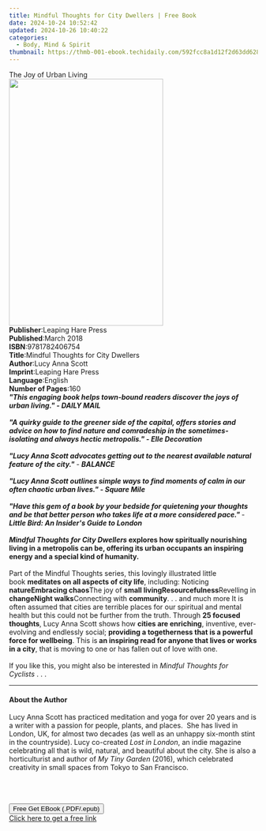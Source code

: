 ```yaml
---
title: Mindful Thoughts for City Dwellers | Free Book
date: 2024-10-24 10:52:42
updated: 2024-10-26 10:40:22
categories:
  - Body, Mind & Spirit
thumbnail: https://thmb-001-ebook.techidaily.com/592fcc8a1d12f2d63dd628820a0aed7b84ff44eff9abc8ee69292a2afcbcbea6.jpg
---
```

<main id="book-container">
  <div class="flex flex-col">
    <div class="book-brief flex-1 py-6 px-4 sm:p-6 md:py-10 md:px-8">
      <!-- brief-->
      <div class="book-brief-main">The Joy of Urban Living</div>
    </div>
    <div
      class="book-meta-info flex-1 grid gap-4 col-start-1 col-end-3 row-start-1 sm:mb-6 sm:grid-cols-4 lg:gap-6 lg:col-start-2 lg:row-end-6 lg:row-span-6 lg:mb-0"
    >
      <div
        class="book-meta-info-left place-content-center mt-4 p-4 text-sm leading-6 col-start-2 col-span-2 dark:text-slate-400"
      >
        <img
          class="w-full h-500 object-cover rounded-lg sm:h-255 sm:col-span-2 lg:col-span-full"
          src="https://img-001-ebook.techidaily.com/831391781d7598e780db867ed5a455e79a8ea0a0ae2b887580a84df82d35901e.jpg"
          alt=""
          width="312"
          height="500"
        />
      </div>
      <div
        class="book-meta-info-right mt-2 col-start-1 row-start-2 col-span-3 self-center"
      >
        <!-- meta data  -->
        <div class="flex flex-col px-4 md:px-8">
          <div class="flex-1">
            <strong>Publisher</strong>:<span class="px-2"
              >Leaping Hare Press</span
            >
          </div>
          <div class="flex-1">
            <strong>Published</strong>:<span class="px-2">March 2018</span>
          </div>
          <div class="flex-1">
            <strong>ISBN</strong>:<span class="px-2">9781782406754</span>
          </div>
          <div class="flex-1">
            <strong>Title</strong>:<span class="px-2"
              >Mindful Thoughts for City Dwellers</span
            >
          </div>
          <div class="flex-1">
            <strong>Author</strong>:<span class="px-2">Lucy Anna Scott</span>
          </div>
          <div class="flex-1">
            <strong>Imprint</strong>:<span class="px-2"
              >Leaping Hare Press</span
            >
          </div>
          <div class="flex-1">
            <strong>Language</strong>:<span class="px-2">English</span>
          </div>
          <div class="flex-1">
            <strong>Number of Pages</strong>:<span class="px-2">160</span>
          </div>
        </div>
      </div>
    </div>
    <div class="book-description flex-1 py-6 px-4 sm:p-6 md:py-10 md:px-8">
      <div class="book-description-main">
        <div accordion-content="" id="description">
          <i
            ><b
              >"This engaging book helps town-bound readers discover the joys of
              urban living."</b
            ></i
          ><i
            ><b>
              - DAILY MAIL<br /><br />
              "A quirky guide to the greener side of the capital, offers stories
              and advice on how to find nature and comradeship in the
              sometimes-isolating and always hectic metropolis." - Elle
              Decoration<br /><br />
              "Lucy Anna Scott advocates getting out to the nearest available
              natural feature of the city."
            </b></i
          >-
          <i
            ><b
              >BALANCE<br /><br />
              "Lucy Anna Scott outlines simple ways to find moments of calm in
              our often chaotic urban lives." - Square Mile
            </b></i
          ><br /><br /><i><b>"</b></i
          ><i
            ><b
              >Have this gem of a book by your bedside for quietening your
              thoughts and be that better person who takes life at a more
              considered pace."
            </b></i
          >- <i><b>Little Bird: An Insider's Guide to London </b></i
          ><br /><br /><b
            ><i>Mindful Thoughts for City Dwellers </i>explores how spiritually
            nourishing living in a metropolis can be, offering its urban
            occupants an inspiring energy and a special kind of humanity.</b
          ><br /><br />
          Part of the Mindful Thoughts series, this lovingly illustrated little
          book&nbsp;<b>meditates on all aspects of city life</b>, including:
          Noticing <b>nature</b><b>Embracing chaos</b>The joy of
          <b>small living</b><b>Resourcefulness</b>Revelling in <b>change</b
          ><b>Night walks</b>Connecting with <b>community</b>. . . and much more
          It is often assumed that cities are terrible places for our spiritual
          and mental health but this could not be further from the truth.
          Through <b>25 focused thoughts</b>, Lucy Anna Scott shows how
          <b>cities are enriching</b>, inventive, ever-evolving and endlessly
          social;
          <b>providing a togetherness that is a powerful force for wellbeing</b
          >. This is<b>
            an inspiring read for anyone that lives or works in a city</b
          >, that is moving to one or has fallen out of love with one.<br /><br />
          If you like this, you might also be interested in&nbsp;<i
            >Mindful Thoughts for Cyclists</i
          >&nbsp;. . .
        </div>
        <div class="accordion-fader"></div>
      </div>
    </div>
    <div class="book-excerpts flex-1 py-6 px-4 sm:p-6 md:py-10 md:px-8">
      <!-- excerpts-->
      <div class="book-excerpts-main">
        <hr />
        <h4 class="placeholder placeholder-heading">
          <span>About the Author</span>
        </h4>
        <p></p>
        <p>
          Lucy Anna Scott has practiced meditation and yoga for over 20 years
          and is a writer with a passion for people, plants, and places.
          &nbsp;She has lived in London, UK, for almost two decades (as well as
          an unhappy six-month stint in the countryside). Lucy
          co-created&nbsp;<i>Lost in London</i>, an indie magazine celebrating
          all that is wild, natural, and beautiful about the city. She is also a
          horticulturist and author of <i>My Tiny Garden</i>&nbsp;(2016), which
          celebrated creativity in small spaces from Tokyo to San Francisco.<br /><br /><br />
          &nbsp;
        </p>
        <p></p>
      </div>
    </div>
    <div
      class="book-about-author flex-1 py-6 px-4 sm:p-6 md:py-10 md:px-8"
    ></div>
    <div class="book-free-get flex-1 py-6 px-4 sm:p-6 md:py-10 md:px-8">
      <button
        id="btn-free-get"
        class="bg-blue-500 hover:bg-blue-700 text-white font-bold py-2 px-4 rounded"
      >
        Free Get EBook (.PDF/.epub)
      </button>
      <div id="countdown-display" class="px-2 text-lg mt-2"></div>
      <a
        id="free-link"
        class="hidden bg-blue-500 hover:bg-blue-700 text-white font-bold py-2 px-4 rounded"
        href="https://www.ebooks.com/en-us/book/210199446/mindful-thoughts-for-city-dwellers/lucy-anna-scott/"
        target="_blank"
        >Click here to get a free link</a
      >
    </div>
    <script>
      let countdownTime = 0;
      let countdownInterval = null;
      document
        .getElementById('btn-free-get')
        .addEventListener('click', startCountdown);
      function startCountdown() {
        countdownTime = new Date().getTime() + 60000 * 3;
        countdownInterval = setInterval(updateCountdown, 1000);
        document.getElementById('btn-free-get').disabled = true;
        document
          .getElementById('btn-free-get')
          .classList.add('bg-gray-500', 'cursor-not-allowed');
      }
      function updateCountdown() {
        let currentTime = new Date().getTime();
        let timeLeft = countdownTime - currentTime;
        let secondsLeft = Math.floor(timeLeft / 1000);
        document.getElementById('countdown-display').innerHTML =
          `Remaining time: ${secondsLeft} seconds.`;
        if (secondsLeft <= 0) {
          clearInterval(countdownInterval);
          document.getElementById('btn-free-get').classList.add('hidden');
          document.getElementById('free-link').classList.remove('hidden');
          document.getElementById('countdown-display').innerHTML = '';
        }
      }
    </script>
  </div>
</main>
